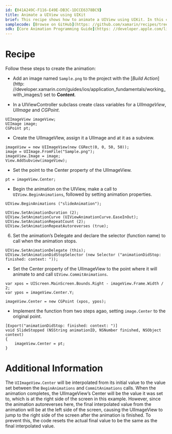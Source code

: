 ```yaml
---
id: {041A249C-F116-E49E-DB3C-1DCCE6378BC9}  
title: Animate a UIView using UIKit  
brief: This recipe shows how to animate a UIView using UIKit. In this case it shows how to animate a UIImageView, but the same technique can be applied to any UIView.  
samplecode: [Browse on GitHub](https: //github.com/xamarin/recipes/tree/master/ios/animation/coreanimation/animate_a_uiview_using_uikit)  
sdk: [Core Animation Programming Guide](https: //developer.apple.com/library/ios/#documentation/Cocoa/Conceptual/CoreAnimation_guide/Introduction/Introduction.html)  
---
```


<a name="Recipe" class="injected"></a>


# Recipe

Follow these steps to create the animation: 

-  Add an image named `Sample.png` to the project with the [*Build Action*](http: //developer.xamarin.com/guides/ios/application_fundamentals/working_with_images/) set to **Content**.

-  In a UIViewController subclass create class variables for a *UIImageView*, *UIImage* and *CGPoint*.


```
UIImageView imageView;
UIImage image;
CGPoint pt;
```

-  Create the UIImageVIew, assign it a UIImage and at it as a subview.


```
imageView = new UIImageView(new CGRect(0, 0, 50, 50));
image = UIImage.FromFile("Sample.png");
imageView.Image = image;
View.AddSubview(imageView);
```

-  Set the point to the Center property of the UIImageView.


```
pt = imageView.Center;
```

-  Begin the animation on the UIView, make a call to `UIView.BeginAnimations`, followed by setting animation properties.


```
UIView.BeginAnimations ("slideAnimation");

UIView.SetAnimationDuration (2);
UIView.SetAnimationCurve (UIViewAnimationCurve.EaseInOut);
UIView.SetAnimationRepeatCount (2);
UIView.SetAnimationRepeatAutoreverses (true);
```

6.  Set the animation’s Delegate and declare the selector (function name) to call when the animation stops.


```
UIView.SetAnimationDelegate (this);
UIView.SetAnimationDidStopSelector (new Selector ("animationDidStop: finished: context: "));
```

-  Set the Center property of the UIImageView to the point where it will animate to and call `UIView.CommitAnimations`.


```
var xpos = UIScreen.MainScreen.Bounds.Right - imageView.Frame.Width / 2;
var ypos = imageView.Center.Y;

imageView.Center = new CGPoint (xpos, ypos);
```

-  Implement the function from two steps agao, setting `image.Center` to the original point.


```
[Export("animationDidStop: finished: context: ")]
void SlideStopped (NSString animationID, NSNumber finished, NSObject context)
{
	imageView.Center = pt;
}
```

 <a name="Additional_Information" class="injected"></a>


# Additional Information

The `UIImageView.Center` will be interpolated from its initial value to the
value set between the `BeginAnimations` and `CommitAnimations` calls. When the
animation completes, the UIImageView’s Center will be the value it was set to,
which is at the right side of the screen in this example. However, since the
animation autoreverses here, the final interpolated value from the animation
will be at the left side of the screen, causing the UIImageView to jump to the
right side of the screen after the animation is finished. To prevent this, the
code resets the actual final value to be the same as the final interpolated
value.